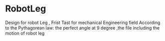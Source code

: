# RobotLeg
Design for robot Leg , Frist Tast for mechanical Engineering field 
According to the Pythagorean law: the perfect angle at 9 degree
,the file including the motion of robot leg 
